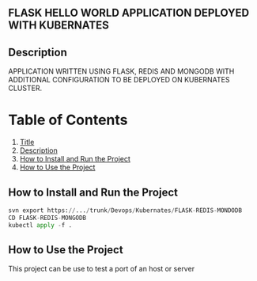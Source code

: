  ## FLASK HELLO WORLD APPLICATION DEPLOYED WITH KUBERNATES 

 ## Description
 APPLICATION WRITTEN USING FLASK, REDIS AND MONGODB WITH ADDITIONAL 
 CONFIGURATION TO BE DEPLOYED ON KUBERNATES CLUSTER.
 # Table of Contents
 
1. [Title](#Flask-Hello-World-Application)
2. [Description](#Description)
3. [How to Install and Run the Project](#How-to-Install-and-Run-the-Project)
4. [How to Use the Project](#How-to-Use-the-Project) 


 ## How to Install and Run the Project
```python
svn export https://.../trunk/Devops/Kubernates/FLASK-REDIS-MONDODB
CD FLASK-REDIS-MONGODB
kubectl apply -f .

```

 ## How to Use the Project
 This project can be use to test a port of an host or server